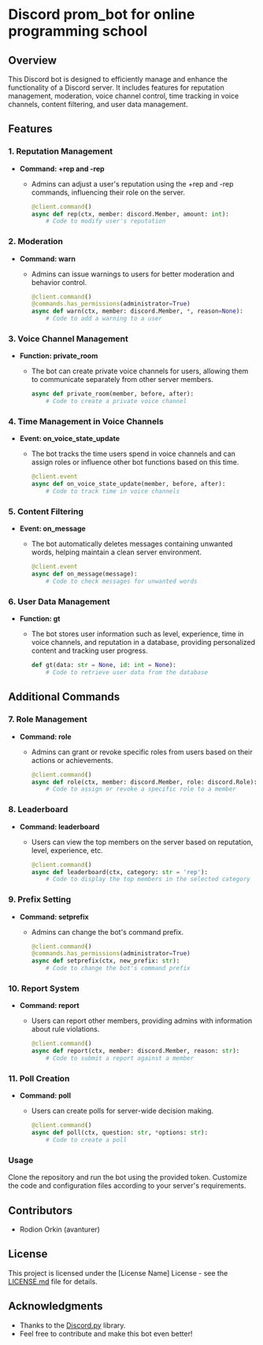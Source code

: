 # Discord prom_bot for online programming school

## Overview

This Discord bot is designed to efficiently manage and enhance the functionality of a Discord server. It includes features for reputation management, moderation, voice channel control, time tracking in voice channels, content filtering, and user data management.

## Features

### 1. Reputation Management
- **Command: +rep and -rep**
  - Admins can adjust a user's reputation using the +rep and -rep commands, influencing their role on the server.

    ```python
    @client.command()
    async def rep(ctx, member: discord.Member, amount: int):
        # Code to modify user's reputation
    ```

### 2. Moderation
- **Command: warn**
  - Admins can issue warnings to users for better moderation and behavior control.

    ```python
    @client.command()
    @commands.has_permissions(administrator=True)
    async def warn(ctx, member: discord.Member, *, reason=None):
        # Code to add a warning to a user
    ```

### 3. Voice Channel Management
- **Function: private_room**
  - The bot can create private voice channels for users, allowing them to communicate separately from other server members.

    ```python
    async def private_room(member, before, after):
        # Code to create a private voice channel
    ```

### 4. Time Management in Voice Channels
- **Event: on_voice_state_update**
  - The bot tracks the time users spend in voice channels and can assign roles or influence other bot functions based on this time.

    ```python
    @client.event
    async def on_voice_state_update(member, before, after):
        # Code to track time in voice channels
    ```

### 5. Content Filtering
- **Event: on_message**
  - The bot automatically deletes messages containing unwanted words, helping maintain a clean server environment.

    ```python
    @client.event
    async def on_message(message):
        # Code to check messages for unwanted words
    ```

### 6. User Data Management
- **Function: gt**
  - The bot stores user information such as level, experience, time in voice channels, and reputation in a database, providing personalized content and tracking user progress.

    ```python
    def gt(data: str = None, id: int = None):
        # Code to retrieve user data from the database
    ```

## Additional Commands

### 7. Role Management
- **Command: role**
  - Admins can grant or revoke specific roles from users based on their actions or achievements.

    ```python
    @client.command()
    async def role(ctx, member: discord.Member, role: discord.Role):
        # Code to assign or revoke a specific role to a member
    ```

### 8. Leaderboard
- **Command: leaderboard**
  - Users can view the top members on the server based on reputation, level, experience, etc.

    ```python
    @client.command()
    async def leaderboard(ctx, category: str = 'rep'):
        # Code to display the top members in the selected category
    ```

### 9. Prefix Setting
- **Command: setprefix**
  - Admins can change the bot's command prefix.

    ```python
    @client.command()
    @commands.has_permissions(administrator=True)
    async def setprefix(ctx, new_prefix: str):
        # Code to change the bot's command prefix
    ```

### 10. Report System
- **Command: report**
  - Users can report other members, providing admins with information about rule violations.

    ```python
    @client.command()
    async def report(ctx, member: discord.Member, reason: str):
        # Code to submit a report against a member
    ```

### 11. Poll Creation
- **Command: poll**
  - Users can create polls for server-wide decision making.

    ```python
    @client.command()
    async def poll(ctx, question: str, *options: str):
        # Code to create a poll
    ```

### Usage

Clone the repository and run the bot using the provided token. Customize the code and configuration files according to your server's requirements.

## Contributors

- Rodion Orkin (avanturer)

## License

This project is licensed under the [License Name] License - see the [LICENSE.md](LICENSE.md) file for details.

## Acknowledgments

- Thanks to the [Discord.py](https://discordpy.readthedocs.io/) library.
- Feel free to contribute and make this bot even better!
